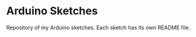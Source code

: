Arduino Sketches
================

Repository of my Arduino sketches. Each sketch has its own README file.
